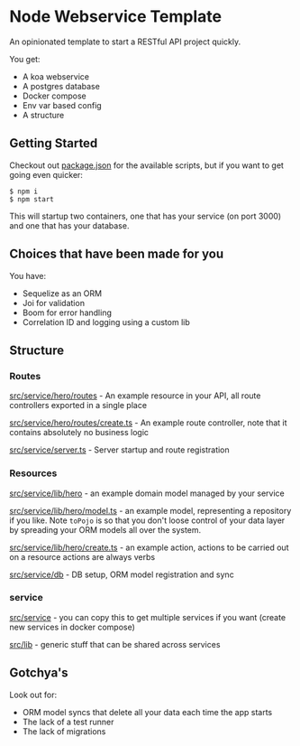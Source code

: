 # Node Webservice Template
An opinionated template to start a RESTful API project quickly.

You get:
* A koa webservice
* A postgres database
* Docker compose
* Env var based config
* A structure

## Getting Started

Checkout out [package.json](package.json) for the available scripts, but if you want to get going even quicker:

```shell
$ npm i
$ npm start
```

This will startup two containers, one that has your service (on port 3000) and one that has your database.

## Choices that have been made for you

You have:
* Sequelize as an ORM
* Joi for validation
* Boom for error handling
* Correlation ID and logging using a custom lib

## Structure

### Routes
[src/service/hero/routes](src/service/hero/routes/index.ts) - An example resource in your API, all route controllers exported in a single place

[src/service/hero/routes/create.ts](src/service/hero/routes/create.ts) - An example route controller, note that it contains absolutely no business logic

[src/service/server.ts](src/service/server.ts) - Server startup and route registration

### Resources

[src/service/lib/hero](src/service/lib/hero) - an example domain model managed by your service

[src/service/lib/hero/model.ts](src/service/hero/db/model.ts) - an example model, representing a repository if you like. Note `toPojo` is so that you don't loose control of your data layer by spreading your ORM models all over the system.

[src/service/lib/hero/create.ts](src/service/hero/lib/create.ts) - an example action, actions to be carried out on a resource actions are always verbs

[src/service/db](src/service/db) - DB setup, ORM model registration and sync

### service
[src/service](src/service) - you can copy this to get multiple services if you want (create new services in docker compose)

[src/lib](src/lib) - generic stuff that can be shared across services

## Gotchya's

Look out for:
* ORM model syncs that delete all your data each time the app starts
* The lack of a test runner
* The lack of migrations


